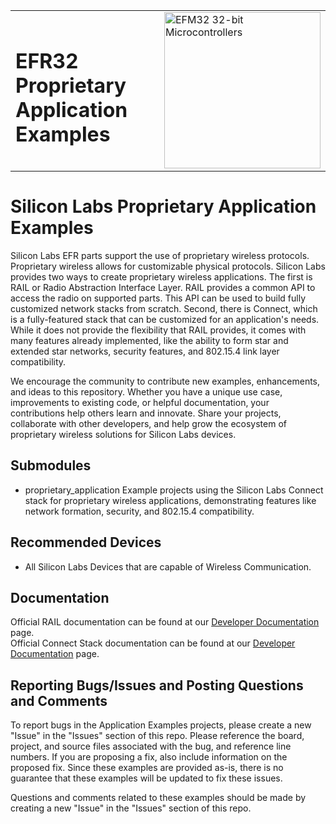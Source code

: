 <table border="0">
  <tr>
    <td align="left" valign="middle">
    <h1>EFR32 Proprietary Application Examples</h1>
  </td>
  <td align="left" valign="middle">
    <a href="https://www.silabs.com/wireless/proprietary">
      <img src="http://pages.silabs.com/rs/634-SLU-379/images/WGX-transparent.png"  title="Silicon Labs Gecko and Wireless Gecko MCUs" alt="EFM32 32-bit Microcontrollers" width="250"/>
    </a>
  </td>
  </tr>
</table>

# Silicon Labs Proprietary Application Examples #

Silicon Labs EFR parts support the use of proprietary wireless protocols. Proprietary wireless allows for customizable physical protocols. Silicon Labs provides two ways to create proprietary wireless applications. The first is RAIL or Radio Abstraction Interface Layer. RAIL provides a common API to access the radio on supported parts. This API can be used to build fully customized network stacks from scratch. Second, there is Connect, which is a fully-featured stack that can be customized for an application's needs. While it does not provide the flexibility that RAIL provides, it comes with many features already implemented, like the ability to form star and extended star networks, security features, and 802.15.4 link layer compatibility.

We encourage the community to contribute new examples, enhancements, and ideas to this repository. Whether you have a unique use case, improvements to existing code, or helpful documentation, your contributions help others learn and innovate. Share your projects, collaborate with other developers, and help grow the ecosystem of proprietary wireless solutions for Silicon Labs devices.

## Submodules ##

- proprietary_application
  Example projects using the Silicon Labs Connect stack for proprietary wireless applications, demonstrating features like network formation, security, and 802.15.4 compatibility.

## Recommended Devices ##

- All Silicon Labs Devices that are capable of Wireless Communication.

## Documentation ##

Official RAIL documentation can be found at our [Developer Documentation](https://docs.silabs.com/rail/latest/) page.  
Official Connect Stack documentation can be found at our [Developer Documentation](https://docs.silabs.com/connect-stack/latest/) page.

## Reporting Bugs/Issues and Posting Questions and Comments ##

To report bugs in the Application Examples projects, please create a new "Issue" in the "Issues" section of this repo. Please reference the board, project, and source files associated with the bug, and reference line numbers. If you are proposing a fix, also include information on the proposed fix. Since these examples are provided as-is, there is no guarantee that these examples will be updated to fix these issues.

Questions and comments related to these examples should be made by creating a new "Issue" in the "Issues" section of this repo.
